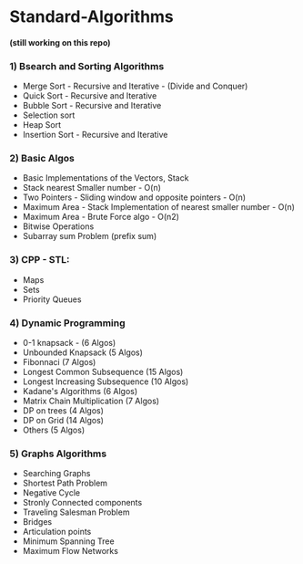 # Standard-Algorithms
#### (still working on this repo)

### 1) Bsearch and Sorting Algorithms
- Merge Sort - Recursive and Iterative - (Divide and Conquer)
- Quick Sort - Recursive and Iterative
- Bubble Sort - Recursive and Iterative
- Selection sort
- Heap Sort
- Insertion Sort - Recursive and Iterative

### 2) Basic Algos
- Basic Implementations of the Vectors, Stack 
- Stack nearest Smaller number - O(n) 
- Two Pointers - Sliding window and opposite pointers - O(n) 
- Maximum Area - Stack Implementation of nearest smaller number - O(n) 
- Maximum Area - Brute Force algo - O(n2)
- Bitwise Operations
- Subarray sum Problem (prefix sum)

### 3) CPP - STL:
- Maps	
- Sets	
- Priority Queues

### 4) Dynamic Programming
- 0-1 knapsack - (6 Algos)
- Unbounded Knapsack (5 Algos)
- Fibonnaci (7 Algos)
- Longest Common Subsequence (15 Algos)
- Longest Increasing Subsequence (10 Algos)
- Kadane's Algorithms (6 Algos)
- Matrix Chain Multiplication (7 Algos)
- DP on trees (4 Algos)
- DP on Grid (14 Algos)
- Others (5 Algos)

### 5) Graphs Algorithms
- Searching Graphs 
- Shortest Path Problem
- Negative Cycle
- Stronly Connected components
- Traveling Salesman Problem
- Bridges
- Articulation points
- Minimum Spanning Tree
- Maximum Flow Networks
